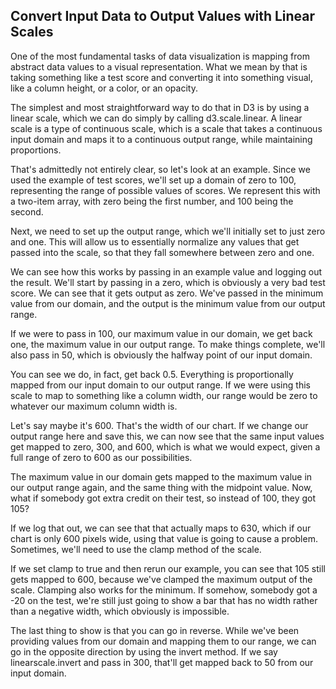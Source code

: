## Convert Input Data to Output Values with Linear Scales

One of the most fundamental tasks of data visualization is mapping from abstract data values to a visual representation. What we mean by that is taking something like a test score and converting it into something visual, like a column height, or a color, or an opacity.

The simplest and most straightforward way to do that in D3 is by using a linear scale, which we can do simply by calling d3.scale.linear. A linear scale is a type of continuous scale, which is a scale that takes a continuous input domain and maps it to a continuous output range, while maintaining proportions.

That's admittedly not entirely clear, so let's look at an example. Since we used the example of test scores, we'll set up a domain of zero to 100, representing the range of possible values of scores. We represent this with a two-item array, with zero being the first number, and 100 being the second.

Next, we need to set up the output range, which we'll initially set to just zero and one. This will allow us to essentially normalize any values that get passed into the scale, so that they fall somewhere between zero and one.

We can see how this works by passing in an example value and logging out the result. We'll start by passing in a zero, which is obviously a very bad test score. We can see that it gets output as zero. We've passed in the minimum value from our domain, and the output is the minimum value from our output range.

If we were to pass in 100, our maximum value in our domain, we get back one, the maximum value in our output range. To make things complete, we'll also pass in 50, which is obviously the halfway point of our input domain.

You can see we do, in fact, get back 0.5. Everything is proportionally mapped from our input domain to our output range. If we were using this scale to map to something like a column width, our range would be zero to whatever our maximum column width is.

Let's say maybe it's 600. That's the width of our chart. If we change our output range here and save this, we can now see that the same input values get mapped to zero, 300, and 600, which is what we would expect, given a full range of zero to 600 as our possibilities.

The maximum value in our domain gets mapped to the maximum value in our output range again, and the same thing with the midpoint value. Now, what if somebody got extra credit on their test, so instead of 100, they got 105?

If we log that out, we can see that that actually maps to 630, which if our chart is only 600 pixels wide, using that value is going to cause a problem. Sometimes, we'll need to use the clamp method of the scale.

If we set clamp to true and then rerun our example, you can see that 105 still gets mapped to 600, because we've clamped the maximum output of the scale. Clamping also works for the minimum. If somehow, somebody got a -20 on the test, we're still just going to show a bar that has no width rather than a negative width, which obviously is impossible.

The last thing to show is that you can go in reverse. While we've been providing values from our domain and mapping them to our range, we can go in the opposite direction by using the invert method. If we say linearscale.invert and pass in 300, that'll get mapped back to 50 from our input domain.

